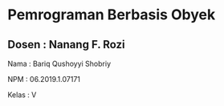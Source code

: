 <h1>Pemrograman Berbasis Obyek</h1>

<h2>Dosen : Nanang F. Rozi</h2>

<p>Nama : Bariq Qushoyyi Shobriy</p>
<p>NPM : 06.2019.1.07171</p>
<p>Kelas : V</p>
